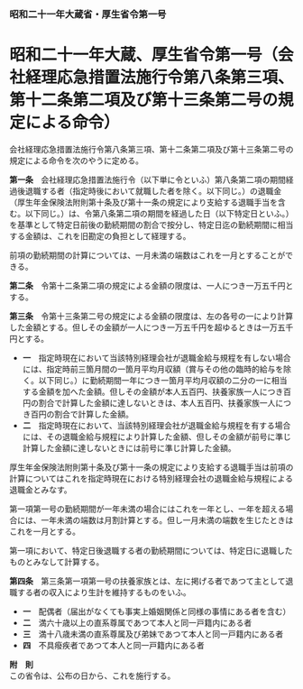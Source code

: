 ### 昭和二十一年大蔵省・厚生省令第一号  
# 昭和二十一年大蔵、厚生省令第一号（会社経理応急措置法施行令第八条第三項、第十二条第二項及び第十三条第二号の規定による命令）  
会社経理応急措置法施行令第八条第三項、第十二条第二項及び第十三条第二号の規定による命令を次のやうに定める。  
  
  
**第一条**　会社経理応急措置法施行令（以下単に令といふ）第八条第二項の期間経過後退職する者（指定時後において就職した者を除く。以下同じ。）の退職金（厚生年金保険法附則第十条及び第十一条の規定により支給する退職手当を含む。以下同じ。）は、令第八条第二項の期間を経過した日（以下特定日といふ。）を基準として特定日前後の勤続期間の割合で按分し、特定日迄の勤続期間に相当する金額は、これを旧勘定の負担として経理する。  
  
前項の勤続期間の計算については、一月未満の端数はこれを一月とすることができる。  
  
**第二条**　令第十二条第二項の規定による金額の限度は、一人につき一万五千円とする。  
  
**第三条**　令第十三条第二号の規定による金額の限度は、左の各号の一により計算した金額とする。但しその金額が一人につき一万五千円を超ゆるときは一万五千円とする。  
* **一**　指定時現在において当該特別経理会社が退職金給与規程を有しない場合には、指定時前三箇月間の一箇月平均月収額（賞与その他の臨時的給与を除く。以下同じ。）に勤続期間一年につき一箇月平均月収額の二分の一に相当する金額を加へた金額。但しその金額が本人五百円、扶養家族一人につき百円の割合で計算した金額に達しないときは、本人五百円、扶養家族一人につき百円の割合で計算した金額。  
* **二**　指定時現在において、当該特別経理会社が退職金給与規程を有する場合には、その退職金給与規程により計算した金額、但しその金額が前号に準じ計算した金額に達しないときには前号に準じ計算した金額。  
  
厚生年金保険法附則第十条及び第十一条の規定により支給する退職手当は前項の計算についてはこれを指定時現在における特別経理会社の退職金給与規程による退職金とみなす。  
  
第一項第一号の勤続期間が一年未満の場合にはこれを一年とし、一年を超える場合には、一年未満の端数は月割計算とする。但し一月未満の端数を生じたときはこれを一月とする。  
  
第一項において、特定日後退職する者の勤続期間については、特定日に退職したものとみなして計算する。  
  
**第四条**　第三条第一項第一号の扶養家族とは、左に掲げる者であつて主として退職する者の収入により生計を維持するものをいふ。  
* **一**　配偶者（届出がなくても事実上婚姻関係と同様の事情にある者を含む）  
* **二**　満六十歳以上の直系尊属であつて本人と同一戸籍内にある者  
* **三**　満十八歳未満の直系尊属及び弟妹であつて本人と同一戸籍内にある者  
* **四**　不具癈疾者であつて本人と同一戸籍内にある者  
  
**附　則**  
この省令は、公布の日から、これを施行する。  
  
